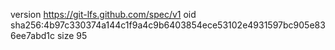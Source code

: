 version https://git-lfs.github.com/spec/v1
oid sha256:4b97c330374a144c1f9a4c9b6403854ece53102e4931597bc905e836ee7abd1c
size 95
